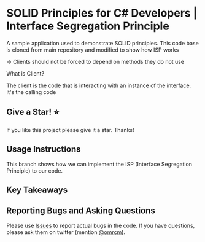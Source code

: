 # SOLID Principles for C# Developers | Interface Segregation Principle

A sample application used to demonstrate SOLID principles. This code base is cloned from main repository and
modified to show how ISP works <br/>

-> Clients should not be forced to depend on methods they do not use <br/>

What is Client? <br/>

The client is the code that is interacting with an instance of the interface. It's the calling code

## Give a Star! :star:
If you like this project please give it a star. Thanks!

## Usage Instructions

This branch shows how we can implement the ISP (Interface Segregation Principle) to our code.



## Key Takeaways



## Reporting Bugs and Asking Questions

Please use [Issues](https://github.com/omrcm/SolidPrinciples/issues) to report actual bugs in the code. If you have questions, please ask them on twitter (mention [@omrcm](https://twitter.com/omrcm)).

